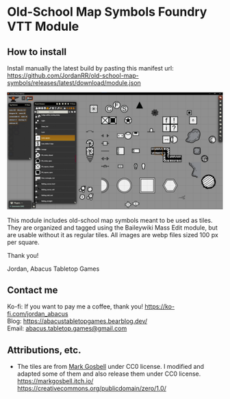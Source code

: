 # Old-School Map Symbols Foundry VTT Module

## How to install

Install manually the latest build by pasting this manifest url: https://github.com/JordanRR/old-school-map-symbols/releases/latest/download/module.json

![alt text](image.png)

This module includes old-school map symbols meant to be used as tiles. They are organized and tagged using the Baileywiki Mass Edit module, but are usable without it as regular tiles. All images are webp files sized 100 px per square.

Thank you!

Jordan, Abacus Tabletop Games

## Contact me

Ko-fi: If you want to pay me a coffee, thank you! https://ko-fi.com/jordan_abacus  
Blog: https://abacustabletopgames.bearblog.dev/  
Email: abacus.tabletop.games@gmail.com

## Attributions, etc.

* The tiles are from [Mark Gosbell](tab:https://markgosbell.itch.io/) under CC0 license. I modified and adapted some of them and also release them under CC0 license. https://markgosbell.itch.io/ https://creativecommons.org/publicdomain/zero/1.0/